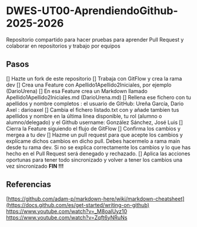 # DWES-UT00-AprendiendoGithub-2025-2026
Repositorio compartido para hacer pruebas para aprender Pull Request y colaborar en repositorios y trabajo por equipos

## Pasos
 [] Hazte un fork de este repositorio
 [] Trabaja con GitFlow y crea la rama dev
 [] Crea una Feature con Apellido1Apellido2Iniciales, por ejemplo (DarioUrena)
 [] En esa Feature crea un Markdown llamado Apellido1Apellido2Iniciales.md (DarioUrena.md)
 [] Rellena ese fichero con tu apellidos y nombre completos : el usuario de GitHub: Ureña García, Dario Axel : darioaxel
 [] Cambia el fichero listado.txt con y añade tambien tus apellidos y nombre en la última linea disponible, tu rol (alumno o alumno/delegado) y el Github username: González Sánchez, José Luis
 [] Cierra la Feature siguiendo el flujo de GitFlow
 [] Confirma los cambios y mergea a tu dev
 [] Hazme un pull request para que acepte los cambios y explícame dichos cambios en dicho pull. Debes hacermelo a rama main desde tu rama dev. Si no se explica correctamente los cambios y lo que has hecho en el Pull Request será denegado y rechazado.
 [] Aplica las acciones oportunas para tener todo sincronizado y volver a tener los cambios una vez sincronizado
**FIN !!!**

## Referencias
[https://github.com/adam-p/markdown-here/wiki/markdown-cheatsheet](https://docs.github.com/es/get-started/writing-on-github)
https://www.youtube.com/watch?v=_M8oalUyz10
https://www.youtube.com/watch?v=Zqft6yNRuNs
